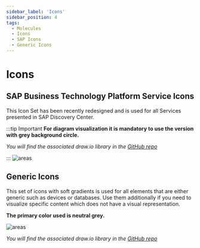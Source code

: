 ```yaml
---
sidebar_label: 'Icons'
sidebar_position: 4
tags:
  - Molecules
  - Icons
  - SAP Icons
  - Generic Icons
---
```


# Icons

## SAP Business Technology Platform Service Icons

This Icon Set has been recently redesigned and is used for all Services presented in SAP Discovery Center. 

:::tip Important
**For diagram visualization it is mandatory to use the version with grey background circle.**

*You will find the associated draw.io library in the  [GitHub repo](https://github.com/SAP/btp-solution-diagrams/tree/main/assets/shape-libraries-and-editable-presets/draw.io)*

:::
![areas](../../pics/new_service_icons.png)



## Generic Icons

This set of icons with soft gradients is used for all elements that are either generic such as devices or databases. Use them additionally if you need to visualize specific content which does not have a visual representation.

**The primary color used is neutral grey.**

![areas](../../pics/res_icons.png)

*You will find the associated draw.io library in the  [GitHub repo](https://github.com/SAP/btp-solution-diagrams)*
